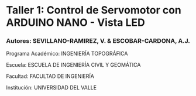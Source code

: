 # Taller 1: Control de Servomotor con ARDUINO NANO - Vista LED
### Autores: SEVILLANO-RAMIREZ, V. & ESCOBAR-CARDONA, A.J.

Programa Académico: INGENIERÍA TOPOGRÁFICA

Escuela: ESCUELA DE INGENIERÍA CIVIL Y GEOMÁTICA

Facultad: FACULTAD DE INGENIERÍA

Institución: UNIVERSIDAD DEL VALLE
